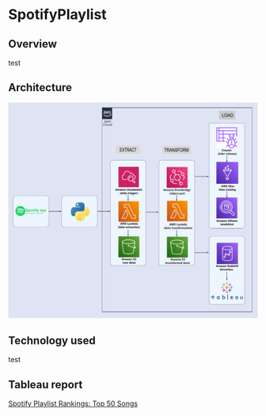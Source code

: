 # SpotifyPlaylist

## Overview
test

## Architecture
<img src="Spotify-Architecture.png">

## Technology used
test

## Tableau report
[Spotify Playlist Rankings: Top 50 Songs](https://public.tableau.com/app/profile/stanley.goh/viz/Spotify_Workbook_17004225392950/Dashboard1)


